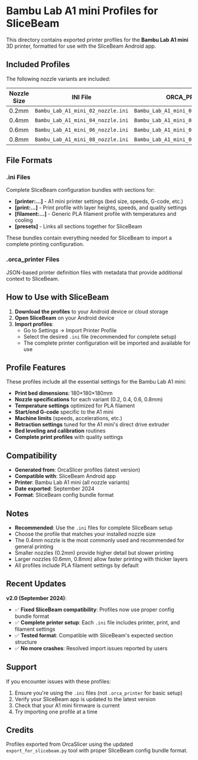 # Bambu Lab A1 mini Profiles for SliceBeam

This directory contains exported printer profiles for the **Bambu Lab A1 mini** 3D printer, formatted for use with the SliceBeam Android app.

## Included Profiles

The following nozzle variants are included:

| Nozzle Size | INI File | ORCA_PRINTER File |
|-------------|----------|-------------------|
| 0.2mm | `Bambu_Lab_A1_mini_02_nozzle.ini` | `Bambu_Lab_A1_mini_02_nozzle.orca_printer` |
| 0.4mm | `Bambu_Lab_A1_mini_04_nozzle.ini` | `Bambu_Lab_A1_mini_04_nozzle.orca_printer` |
| 0.6mm | `Bambu_Lab_A1_mini_06_nozzle.ini` | `Bambu_Lab_A1_mini_06_nozzle.orca_printer` |
| 0.8mm | `Bambu_Lab_A1_mini_08_nozzle.ini` | `Bambu_Lab_A1_mini_08_nozzle.orca_printer` |

## File Formats

### .ini Files
Complete SliceBeam configuration bundles with sections for:
- **[printer:...]** - A1 mini printer settings (bed size, speeds, G-code, etc.)
- **[print:...]** - Print profile with layer heights, speeds, and quality settings
- **[filament:...]** - Generic PLA filament profile with temperatures and cooling
- **[presets]** - Links all sections together for SliceBeam

These bundles contain everything needed for SliceBeam to import a complete printing configuration.

### .orca_printer Files  
JSON-based printer definition files with metadata that provide additional context to SliceBeam.

## How to Use with SliceBeam

1. **Download the profiles** to your Android device or cloud storage
2. **Open SliceBeam** on your Android device
3. **Import profiles**:
   - Go to Settings → Import Printer Profile
   - Select the desired `.ini` file (recommended for complete setup)
   - The complete printer configuration will be imported and available for use

## Profile Features

These profiles include all the essential settings for the Bambu Lab A1 mini:

- **Print bed dimensions**: 180×180×180mm
- **Nozzle specifications** for each variant (0.2, 0.4, 0.6, 0.8mm)
- **Temperature settings** optimized for PLA filament
- **Start/end G-code** specific to the A1 mini
- **Machine limits** (speeds, accelerations, etc.)
- **Retraction settings** tuned for the A1 mini's direct drive extruder
- **Bed leveling and calibration** routines
- **Complete print profiles** with quality settings

## Compatibility

- **Generated from**: OrcaSlicer profiles (latest version)
- **Compatible with**: SliceBeam Android app
- **Printer**: Bambu Lab A1 mini (all nozzle variants)
- **Date exported**: September 2024
- **Format**: SliceBeam config bundle format

## Notes

- **Recommended**: Use the `.ini` files for complete SliceBeam setup
- Choose the profile that matches your installed nozzle size
- The 0.4mm nozzle is the most commonly used and recommended for general printing
- Smaller nozzles (0.2mm) provide higher detail but slower printing
- Larger nozzles (0.6mm, 0.8mm) allow faster printing with thicker layers
- All profiles include PLA filament settings by default

## Recent Updates

**v2.0 (September 2024)**:
- ✅ **Fixed SliceBeam compatibility**: Profiles now use proper config bundle format
- ✅ **Complete printer setup**: Each `.ini` file includes printer, print, and filament settings
- ✅ **Tested format**: Compatible with SliceBeam's expected section structure
- ✅ **No more crashes**: Resolved import issues reported by users

## Support

If you encounter issues with these profiles:

1. Ensure you're using the `.ini` files (not `.orca_printer` for basic setup)
2. Verify your SliceBeam app is updated to the latest version
3. Check that your A1 mini firmware is current
4. Try importing one profile at a time

## Credits

Profiles exported from OrcaSlicer using the updated `export_for_slicebeam.py` tool with proper SliceBeam config bundle format.